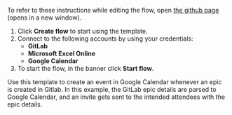 To refer to these instructions while editing the flow, open [the github page](https://github.com/ot4i/app-connect-templates/blob/master/resources/markdown/Create%20a%20Google%20Calendar%20event%20whenever%20an%20epic%20is%20created%20in%20GitLab_instructions.md) (opens in a new window).

1. Click **Create flow** to start using the template.
2. Connect to the following accounts by using your credentials:
   - **GitLab** 
   - **Microsoft Excel Online**
   - **Google Calendar**
3. To start the flow, in the banner click **Start flow**.

Use this template to create an event in Google Calendar whenever an epic is created in Gitlab. In this example, the GitLab epic details are parsed to Google Calendar, and an invite gets sent to the intended attendees with the epic details.
